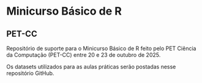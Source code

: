 # Minicurso Básico de R
## PET-CC

Repositório de suporte para o Minicurso Básico de R feito pelo PET Ciência da Computação (PET-CC) entre 20 e 23 de outubro de 2025.

Os datasets utilizados para as aulas práticas serão postadas nesse repositório GitHub.

